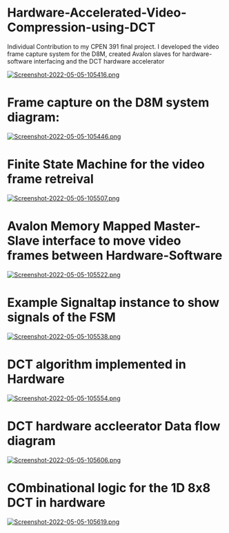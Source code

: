 # Hardware-Accelerated-Video-Compression-using-DCT
Individual Contribution to my CPEN 391 final project. I developed the video frame capture system for the D8M, created Avalon slaves for hardware-software interfacing and the DCT hardware accelerator

[![Screenshot-2022-05-05-105416.png](https://i.postimg.cc/VvX8bWxc/Screenshot-2022-05-05-105416.png)](https://postimg.cc/QKNP21N6)

# Frame capture on the D8M system diagram:
[![Screenshot-2022-05-05-105446.png](https://i.postimg.cc/vHdMwCn8/Screenshot-2022-05-05-105446.png)](https://postimg.cc/rzg7Sng7)

# Finite State Machine for the video frame retreival
[![Screenshot-2022-05-05-105507.png](https://i.postimg.cc/dQGP6nxb/Screenshot-2022-05-05-105507.png)](https://postimg.cc/6T6m5Vwc)

# Avalon Memory Mapped Master-Slave interface to move video frames between Hardware-Software
[![Screenshot-2022-05-05-105522.png](https://i.postimg.cc/c4Zqbwqr/Screenshot-2022-05-05-105522.png)](https://postimg.cc/PN6FLL5j)

# Example Signaltap instance to show signals of the FSM
[![Screenshot-2022-05-05-105538.png](https://i.postimg.cc/wjfSMr1m/Screenshot-2022-05-05-105538.png)](https://postimg.cc/PCD6F2zX)

# DCT algorithm implemented in Hardware
[![Screenshot-2022-05-05-105554.png](https://i.postimg.cc/W406CFc1/Screenshot-2022-05-05-105554.png)](https://postimg.cc/QBxTWMM2)

# DCT hardware accleerator Data flow diagram
[![Screenshot-2022-05-05-105606.png](https://i.postimg.cc/ZRcPYGRk/Screenshot-2022-05-05-105606.png)](https://postimg.cc/VrJ0DHn4)

# COmbinational logic for the 1D 8x8 DCT in hardware
[![Screenshot-2022-05-05-105619.png](https://i.postimg.cc/ryfGB23x/Screenshot-2022-05-05-105619.png)](https://postimg.cc/c68832sL)


